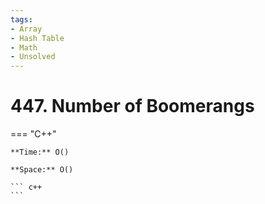 ```yaml
---
tags:
- Array
- Hash Table
- Math
- Unsolved
---
```



# 447. Number of Boomerangs

=== "C++"

    **Time:** O()

    **Space:** O()

    ``` c++
    ```